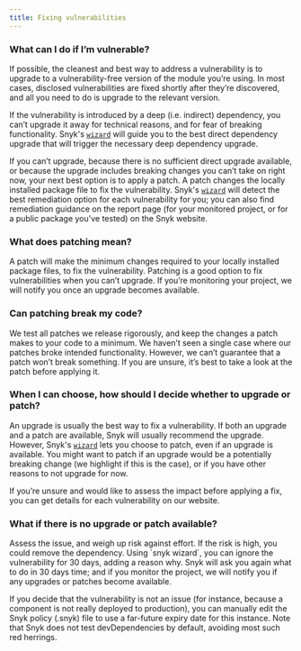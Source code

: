 ```yaml
---
title: Fixing vulnerabilities
---
```

<h3 class="h4">What can I do if I’m vulnerable?</h3>

<p>If possible, the cleanest and best way to address a vulnerability is to upgrade to a vulnerability-free version of the module you’re using. In most cases, disclosed vulnerabilities are fixed shortly after they’re discovered, and all you need to do is upgrade to the relevant version.</p> 

<p>If the vulnerability is introduced by a deep (i.e. indirect) dependency, you can’t upgrade it away for technical reasons, and for fear of breaking functionality. Snyk's <a href="https://snyk.io/docs/using-snyk/#wizard"><code>wizard</code></a> will guide you to the best direct dependency upgrade that will trigger the necessary deep dependency upgrade.</p>

<p>If you can’t upgrade, because there is no sufficient direct upgrade available, or because the upgrade includes breaking changes you can’t take on right now, your next best option is to apply a patch. A patch changes the locally installed package file to fix the vulnerability. 
Snyk's <a href="https://snyk.io/docs/using-snyk/#wizard"><code>wizard</code></a> will detect the best remediation option for each vulnerability for you; you can also find remediation guidance on the report page (for your monitored project, or for a public package you've tested) on the Snyk website.</p>

<h3 class="h4">What does patching mean?</h3>

<p>A patch will make the minimum changes required to your locally installed package files, to fix the vulnerability. Patching is a good option to fix vulnerabilities when you can’t upgrade. 
If you’re monitoring your project, we will notify you once an upgrade becomes available.</p>

<h3 class="h4">Can patching break my code?</h3>

<p>We test all patches we release rigorously, and keep the changes a patch makes to your code to a minimum. We haven’t seen a single case where our patches broke intended functionality. However, we can’t guarantee that a patch won’t break something. If you are unsure, it’s best to take a look at the patch before applying it.</p> 

<h3 class="h4">When I can choose, how should I decide whether to upgrade or patch?</h3>

<p>An upgrade is usually the best way to fix a vulnerability. If both an upgrade and a patch are available, Snyk will usually recommend the upgrade. However, Snyk's <a href="https://snyk.io/docs/using-snyk/#wizard"><code>wizard</code></a> lets you choose to patch, even if an upgrade is available. You might want to patch if an upgrade would be a potentially breaking change (we highlight if this is the case), or if you have other reasons to not upgrade for now.</p>
<p>If you’re unsure and would like to assess the impact before applying a fix, you can get details for each vulnerability on our website.</p> 

<h3 class="h4">What if there is no upgrade or patch available?</h3>

<p>Assess the issue, and weigh up risk against effort. If the risk is high, you could remove the dependency. Using `snyk wizard`, you can ignore the vulnerability for 30 days, adding a reason why. Snyk will ask you again what to do in 30 days time; and if you monitor the project, we will notify you if any upgrades or patches become available.</p> 

<p>If you decide that the vulnerability is not an issue (for instance, because a component is not really deployed to production), you can manually edit the Snyk policy (.snyk) file to use a far-future expiry date for this instance. Note that Snyk does not test devDependencies by default, avoiding most such red herrings.</p>

